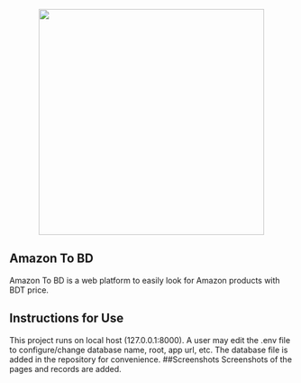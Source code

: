 <p align="center"><a href="https://laravel.com" target="_blank"><img src="https://raw.githubusercontent.com/laravel/art/master/logo-lockup/5%20SVG/2%20CMYK/1%20Full%20Color/laravel-logolockup-cmyk-red.svg" width="400"></a></p>

## Amazon To BD

Amazon To BD is a web platform to easily look for Amazon products with BDT price.
## Instructions for Use
This project runs on local host (127.0.0.1:8000). A user may edit the .env file to configure/change database name, root, app url, etc. The database file is added in the repository for convenience.
##Screenshots
Screenshots of the pages and records are added.


